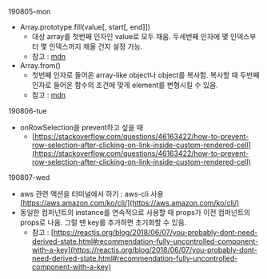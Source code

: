 190805-mon

- Array.prototype.fill(value[, start[, end]])
    - 대상 array를 첫번째 인자인 value로 모두 채움. 두세번째 인자에 몇 인덱스부터 몇 인덱스까지 채울 건지 설정 가능.
    - 참고 : [mdn]([https://developer.mozilla.org/ko/docs/Web/JavaScript/Reference/Global_Objects/Array/fill](https://developer.mozilla.org/ko/docs/Web/JavaScript/Reference/Global_Objects/Array/fill))
- Array.from()
    - 첫번째 인자로 들어온 array-like object나 object를 복사함. 복사할 때 두번째 인자로 들어온 함수의 조건에 맞게 element를 변형시킬 수 있음.
    - 참고 : [mdn]([https://developer.mozilla.org/ko/docs/Web/JavaScript/Reference/Global_Objects/Array/from](https://developer.mozilla.org/ko/docs/Web/JavaScript/Reference/Global_Objects/Array/from))


190806-tue

- onRowSelection을 prevent하고 싶을 때
    - [https://stackoverflow.com/questions/46163422/how-to-prevent-row-selection-after-clicking-on-link-inside-custom-rendered-cell](https://stackoverflow.com/questions/46163422/how-to-prevent-row-selection-after-clicking-on-link-inside-custom-rendered-cell)

190807-wed

- aws 관련 액션을 터미널에서 하기 : aws-cli 사용 [https://aws.amazon.com/ko/cli/](https://aws.amazon.com/ko/cli/)
- 동일한 컴퍼넌트의 instance를 연속적으로 사용할 때 props가 이전 컴퍼넌트의 props로 나옴. 그럴 땐 key를 추가하면 초기화할 수 있음.
    - 참고 : [https://reactjs.org/blog/2018/06/07/you-probably-dont-need-derived-state.html#recommendation-fully-uncontrolled-component-with-a-key](https://reactjs.org/blog/2018/06/07/you-probably-dont-need-derived-state.html#recommendation-fully-uncontrolled-component-with-a-key)